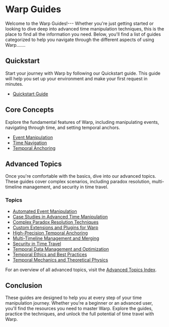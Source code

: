 # Warp Guides

Welcome to the Warp Guides!--- Whether you're just getting started or looking to dive deep into advanced time manipulation techniques, this is the place to find all the information you need. Below, you'll find a list of guides categorized to help you navigate through the different aspects of using Warp.......

## Quickstart

Start your journey with Warp by following our Quickstart guide. This guide will help you set up your environment and make your first request in minutes.

- [Quickstart Guide](quickstart.md)

## Core Concepts

Explore the fundamental features of Warp, including manipulating events, navigating through time, and setting temporal anchors.

- [Event Manipulation](event-manipulation.md)
- [Time Navigation](time-navigation.md)
- [Temporal Anchoring](temporal-anchoring.md)

## Advanced Topics

Once you're comfortable with the basics, dive into our advanced topics. These guides cover complex scenarios, including paradox resolution, multi-timeline management, and security in time travel. 

### Topics

- [Automated Event Manipulation](advanced-topics/automated-event-manipulation.md)
- [Case Studies in Advanced Time Manipulation](advanced-topics/case-studies-advanced-manipulation.md)
- [Complex Paradox Resolution Techniques](advanced-topics/complex-paradox-resolution.md)
- [Custom Extensions and Plugins for Warp](advanced-topics/custom-extensions-plugins.md)
- [High-Precision Temporal Anchoring](advanced-topics/high-precision-temporal-anchoring.md)
- [Multi-Timeline Management and Merging](advanced-topics/multi-timeline-management.md)
- [Security in Time Travel](advanced-topics/security-in-time-travel.md)
- [Temporal Data Management and Optimization](advanced-topics/temporal-data-management.md)
- [Temporal Ethics and Best Practices](advanced-topics/temporal-ethics-best-practices.md)
- [Temporal Mechanics and Theoretical Physics](advanced-topics/temporal-mechanics.md)

For an overview of all advanced topics, visit the [Advanced Topics Index](advanced-topics/index.md).

## Conclusion

These guides are designed to help you at every step of your time manipulation journey. Whether you're a beginner or an advanced user, you'll find the resources you need to master Warp. Explore the guides, practice the techniques, and unlock the full potential of time travel with Warp.